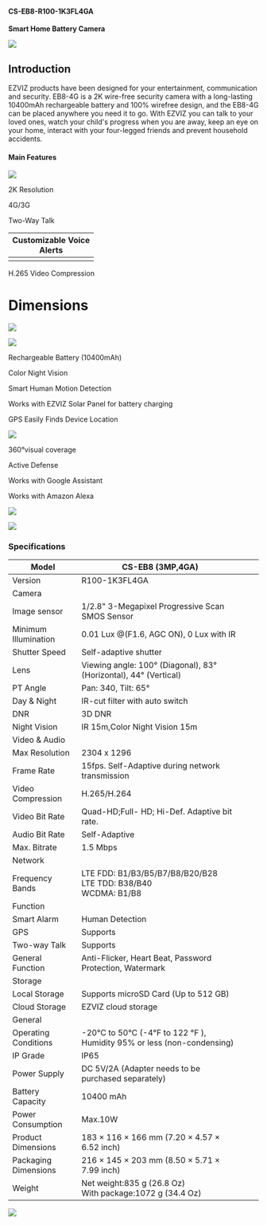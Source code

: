 #### **CS-EB8-R100-1K3FL4GA**

 **Smart Home Battery Camera**

![](_page_0_Picture_2.jpeg)

## **Introduction**

EZVIZ products have been designed for your entertainment, communication and security. EB8-4G is a 2K wire-free security camera with a long-lasting 10400mAh rechargeable battery and 100% wirefree design, and the EB8-4G can be placed anywhere you need it to go. With EZVIZ you can talk to your loved ones, watch your child's progress when you are away, keep an eye on your home, interact with your four-legged friends and prevent household accidents.

#### **Main Features**

![](_page_0_Figure_6.jpeg)

2K Resolution

4G/3G

Two-Way Talk

| Customizable Voice<br>Alerts |
|------------------------------|
|                              |

H.265 Video Compression

# **Dimensions**

![](_page_0_Figure_13.jpeg)

![](_page_0_Picture_15.jpeg)

Rechargeable Battery (10400mAh)

Color Night Vision

Smart Human Motion Detection

Works with EZVIZ Solar Panel for battery charging

GPS Easily Finds Device Location

![](_page_0_Picture_21.jpeg)

360°visual coverage

Active Defense

Works with Google Assistant

Works with Amazon Alexa

![](_page_0_Figure_26.jpeg)

![](_page_0_Picture_27.jpeg)

### **Specifications**

| Model                | CS-EB8 (3MP,4GA)                                                       |  |  |
|----------------------|------------------------------------------------------------------------|--|--|
| Version              | R100-1K3FL4GA                                                          |  |  |
| Camera               |                                                                        |  |  |
| Image sensor         | 1/2.8" 3-Megapixel Progressive Scan SMOS Sensor                        |  |  |
| Minimum Illumination | 0.01 Lux @(F1.6, AGC ON), 0 Lux with IR                                |  |  |
| Shutter Speed        | Self-adaptive shutter                                                  |  |  |
| Lens                 | Viewing angle: 100° (Diagonal), 83° (Horizontal), 44° (Vertical)       |  |  |
| PT Angle             | Pan: 340, Tilt: 65°                                                    |  |  |
| Day & Night          | IR-cut filter with auto switch                                         |  |  |
| DNR                  | 3D DNR                                                                 |  |  |
| Night Vision         | IR 15m,Color Night Vision 15m                                          |  |  |
| Video & Audio        |                                                                        |  |  |
| Max Resolution       | 2304 x 1296                                                            |  |  |
| Frame Rate           | 15fps. Self-Adaptive during network transmission                       |  |  |
| Video Compression    | H.265/H.264                                                            |  |  |
| Video Bit Rate       | Quad-HD;Full- HD; Hi-Def. Adaptive bit rate.                           |  |  |
| Audio Bit Rate       | Self-Adaptive                                                          |  |  |
| Max. Bitrate         | 1.5 Mbps                                                               |  |  |
| Network              |                                                                        |  |  |
| Frequency Bands      | LTE FDD: B1/B3/B5/B7/B8/B20/B28<br>LTE TDD: B38/B40<br>WCDMA: B1/B8    |  |  |
| Function             |                                                                        |  |  |
| Smart Alarm          | Human Detection                                                        |  |  |
| GPS                  | Supports                                                               |  |  |
| Two-way Talk         | Supports                                                               |  |  |
| General Function     | Anti-Flicker, Heart Beat, Password Protection, Watermark               |  |  |
| Storage              |                                                                        |  |  |
| Local Storage        | Supports microSD Card (Up to 512 GB)                                   |  |  |
| Cloud Storage        | EZVIZ cloud storage                                                    |  |  |
| General              |                                                                        |  |  |
| Operating Conditions | -20°C to 50°C (-4°F to 122 °F ), Humidity 95% or less (non-condensing) |  |  |
| IP Grade             | IP65                                                                   |  |  |
| Power Supply         | DC 5V/2A (Adapter needs to be purchased separately)                    |  |  |
| Battery Capacity     | 10400 mAh                                                              |  |  |
| Power Consumption    | Max.10W                                                                |  |  |
| Product Dimensions   | 183 × 116 × 166 mm (7.20 × 4.57 × 6.52 inch)                           |  |  |
| Packaging Dimensions | 216 × 145 × 203 mm (8.50 × 5.71 × 7.99 inch)                           |  |  |
| Weight               | Net weight:835 g (26.8 Oz)<br>With package:1072 g (34.4 Oz)            |  |  |

![](_page_1_Picture_2.jpeg)